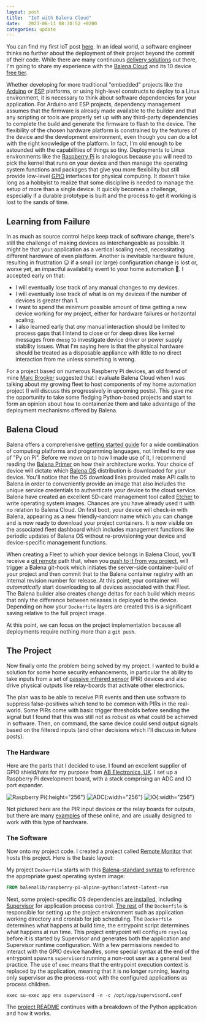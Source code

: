 ```yaml
---
layout: post
title:  "IoT with Balena Cloud"
date:   2023-06-11 08:30:52 +0200
categories: update
---
```

You can find my first IoT post [here](https://tailucas.github.io/update/2023/06/07/iot-with-mongoose-os.html). In an ideal world, a software engineer thinks no further about the deployment of their project beyond the commit of their code. While there are many continuous [delivery solutions](https://duckduckgo.com/?q=continuous+delivery+solutions&t=h_&ia=web) out there, I'm going to share my experience with the [Balena Cloud](https://www.balena.io/cloud) and its 10 device [free tier](https://www.balena.io/pricing).

Whether developing for more traditional "embedded" projects like the [Arduino][arduino-url] or [ESP][esp-url] platforms, or using high-level constructs to deploy to a Linux environment, it is necessary to think about software dependencies for your application. For Arduino and ESP projects, dependency management assumes that the firmware is already made available to the builder and that any scripting or tools are properly set up with any third-party dependencies to complete the build and generate the firmware to flash to the device. The flexibility of the chosen hardware platform is constrained by the features of the device and the development environment, even though you can do a lot with the right knowledge of the platform. In fact, I'm old enough to be astounded with the capabilities of things so tiny. Deployments to Linux environments like the [Raspberry Pi][raspberry-pi-url] is analogous because you will need to pick the kernel that runs on your device and then manage the operating system functions and packages that give you more flexibility but still provide low-level [GPIO](https://projects.raspberrypi.org/en/projects/physical-computing/1) interfaces for physical computing. It doesn't take long as a hobbyist to realize that some discipline is needed to manage the setup of more than a single device. It quickly becomes a challenge, especially if a durable prototype is built and the process to get it working is lost to the sands of time.

## Learning from Failure

In as much as source control helps keep track of software change, there's still the challenge of making devices as interchangeable as possible. It might be that your application as a vertical scaling need, necessitating different hardware of even platform. Another is inevitable hardware failure, resulting in frustration :expressionless: if a small (or large) configuration change is lost or, worse yet, an impactful availability event to your home automation :rotating_light:. I accepted early on that:

* I will eventually lose track of any manual changes to my devices.
* I will eventually lose track of what is on my devices if the number of devices is greater than 1.
* I want to spend the minimum possible amount of time getting a new device working for my project, either for hardware failures or horizontal scaling.
* I also learned early that *any* manual interaction should be limited to process gaps that I intend to close or for deep dives like kernel messages from `dmesg` to investigate device driver or power supply stability issues. What I'm saying here is that the physical hardware should be treated as a disposable appliance with little to no direct interaction from me unless something is wrong.

For a project based on numerous Raspberry Pi devices, an old friend of mine [Marc Brooker](https://brooker.co.za/blog/) suggested that I evaluate Balena Cloud when I was talking about my growing fleet to host components of my home automation project (I will discuss this progressively in upcoming posts). This gave me the opportunity to take some fledging Python-based projects and start to form an opinion about how to containerize them and take advantage of the deployment mechanisms offered by Balena.

## Balena Cloud

Balena offers a comprehensive [getting started guide](https://docs.balena.io/learn/getting-started/raspberry-pi/python/) for a wide combination of computing platforms and programming languages, not limited to my use of "Py on Pi". Before we move on to how I made use of it, I recommend reading the [Balena Primer](https://docs.balena.io/learn/welcome/primer/) on how their architecture works. Your choice of device will dictate which [Balena OS](https://www.balena.io/os) distribution is downloaded for your device. You'll notice that the OS download links provided make API calls to Balena in order to conveniently provide an image that also includes the unique service credentials to authenticate your device to the cloud service. Balena have created an excellent SD-card management tool called [Etcher](https://etcher.balena.io/) to write operating system images. Chances are you have already used it with no relation to Balena Cloud. On first boot, your device will check-in with Balena, appearing as a new friendly-random name which you can change and is now ready to download your project containers. It is now visible on the associated fleet dashboard which includes management functions like periodic updates of Balena OS without re-provisioning your device and device-specific management functions.

When creating a Fleet to which your device belongs in Balena Cloud, you'll receive a [git remote](https://git-scm.com/docs/git-remote) path that, when you [push to it from you project](https://docs.balena.io/learn/deploy/deployment/#git-push), will trigger a Balena git-hook which initiates the server-side container-build of your project and then commit that to the Balena container registry with an internal revision number for release. At this point, your container will *automatically* start downloading to all devices associated with that Fleet. The Balena builder also creates change deltas for each build which means that only the difference between releases is deployed to the device. Depending on how your `Dockerfile` layers are created this is a significant saving relative to the full project image.

At this point, we can focus on the project implementation because all deployments require nothing more than a `git push`.

## The Project

Now finally onto the problem being solved by my project. I wanted to build a solution for some home security enhancements, in particular the ability to take inputs from a set of [passive infrared sensor](https://en.wikipedia.org/wiki/Passive_infrared_sensor) (PIR) devices and also drive physical outputs like relay-boards that activate other electronics.

The plan was to be able to receive PIR events and then use software to suppress false-positives which tend to be common with PIRs in the real-world. Some PIRs come with basic trigger thresholds before sending the signal but I found that this was still not as robust as what could be achieved in software. Then, on command, the same device could send output signals based on the filtered inputs (and other decisions which I'll discuss in future posts).

### The Hardware

Here are the parts that I decided to use. I found an excellent supplier of GPIO shield/hats for my purpose from [AB Electronics, UK][ab-electronics-pi]. I set up a Raspberry Pi development board, with a stack comprising an ADC and IO port expander.

![Raspberry Pi][rpi-img-url]{:height="256"}
![ADC][ab-adc-img-url]{:width="256"}
![IO][ab-io-img-url]{:width="256"}

Not pictured here are the PIR input devices or the relay boards for outputs, but there are many [examples](https://duckduckgo.com/?q=relay+board&t=h_&ia=web) of these online, and are usually designed to work with this type of hardware.

### The Software

Now onto my project code. I created a project called [Remote Monitor][remote-monitor-url] that hosts this project. Here is the basic layout:

My project `Dockerfile` starts with this [Balena-standard syntax](https://docs.balena.io/reference/base-images/base-images/) to reference the appropriate guest operating system image:

```dockerfile
FROM balenalib/raspberry-pi-alpine-python:latest-latest-run
```

Next, some project-specific OS dependencies [are installed](https://github.com/tailucas/remote-monitor/blob/72aae8f4e5caef552d6fc365f157facb65198d8c/Dockerfile#L3-L20), including [Supervisor](http://supervisord.org/) for application process control. [The rest](https://github.com/tailucas/remote-monitor/blob/72aae8f4e5caef552d6fc365f157facb65198d8c/Dockerfile#L22-L45) of the `Dockerfile` is responsible for setting up the project environment such as application working directory and crontab for job scheduling. The `Dockerfile` determines what happens at build time, the entrypoint script determines what happens at run time. This project entrypoint will configure `rsyslog` before it is started by Supervisor and generates both the application and Supervisor runtime configuration. With a few permissions needed to interact with the GPIO device handles, some special syntax at the end of the entrypoint spawns `supervisord` running a non-root user as a general best practice. The use of `exec` means that the entrypoint execution context is replaced by the application, meaning that it is no longer running, leaving only supervisor as the process-root with the configured applications as process children.

```shell
exec su-exec app env supervisord -n -c /opt/app/supervisord.conf
```

The [project README](https://github.com/tailucas/remote-monitor#readme-top) continues with a breakdown of the Python application and how it works.

[ab-electronics-pi]: https://www.abelectronics.co.uk/products/17/raspberry-pi-a---b---2---3-and-4
[ab-adc-img-url]: https://www.abelectronics.co.uk/docs/stock/raspberrypi/adcpi/adcpi-1.jpg
[ab-io-img-url]: https://www.abelectronics.co.uk/docs/stock/raspberrypi/iozero32/io-zero-32-1.jpg
[arduino-url]: https://www.arduino.cc/
[esp-url]: https://www.espressif.com/
[raspberry-pi-url]: https://www.raspberrypi.org/
[rpi-img-url]: https://docs.balena.io/img/raspberry-pi/raspberry-pi.jpg
[remote-monitor-url]: https://github.com/tailucas/remote-monitor
